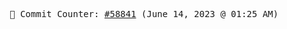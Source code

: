 <p align="center">
    <samp>
        📮 Commit Counter: <a href="https://github.com/Javascript-void0/Javascript-void0/commits/main">#58841</a> (June 14, 2023 @ 01:25 AM)
    </samp>
</p>